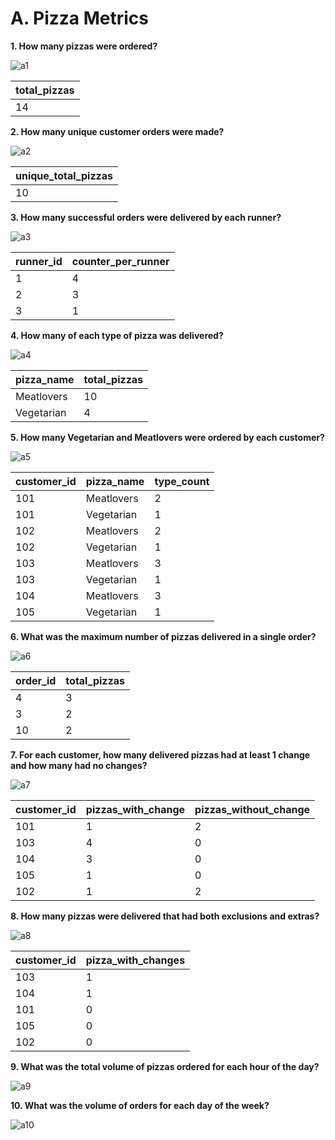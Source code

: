# A. Pizza Metrics
**1. How many pizzas were ordered?** 

![a1](https://github.com/Sebsram/Case-Study---Pizza-Runner/assets/130475600/c66b6186-83af-4a23-acde-3762b220d984)

| total_pizzas |
| ------------ |
| 14           |

**2. How many unique customer orders were made?**

![a2](https://github.com/Sebsram/Case-Study---Pizza-Runner/assets/130475600/7d74b868-0cfd-4d17-93d9-6ceb1428ae4f)

| unique_total_pizzas |
| ------------------- |
| 10                  |

**3. How many successful orders were delivered by each runner?**

![a3](https://github.com/Sebsram/Case-Study---Pizza-Runner/assets/130475600/b1741437-03d3-4192-9ece-cec6d16fd027)

| runner_id | counter_per_runner |
| --------- | ------------------ |
| 1         | 4                  |
| 2         | 3                  |
| 3         | 1                  |

**4. How many of each type of pizza was delivered?**

![a4](https://github.com/Sebsram/Case-Study---Pizza-Runner/assets/130475600/e49d687b-4aea-45a7-8ae6-8bbeba6d2c88)

| pizza_name | total_pizzas |
| ---------- | ------------ |
| Meatlovers | 10           |
| Vegetarian | 4            |

**5. How many Vegetarian and Meatlovers were ordered by each customer?**

![a5](https://github.com/Sebsram/Case-Study---Pizza-Runner/assets/130475600/9d6e72f7-a1ac-4294-921f-bac83574b122)

| customer_id | pizza_name | type_count |
| ----------- | ---------- | ---------- |
| 101         | Meatlovers | 2          |
| 101         | Vegetarian | 1          |
| 102         | Meatlovers | 2          |
| 102         | Vegetarian | 1          |
| 103         | Meatlovers | 3          |
| 103         | Vegetarian | 1          |
| 104         | Meatlovers | 3          |
| 105         | Vegetarian | 1          |

**6. What was the maximum number of pizzas delivered in a single order?**

![a6](https://github.com/Sebsram/Case-Study---Pizza-Runner/assets/130475600/bacc00cc-8bd6-4a97-a979-5d15d997a329)

| order_id | total_pizzas |
| -------- | ------------ |
| 4        | 3            |
| 3        | 2            |
| 10       | 2            |

**7. For each customer, how many delivered pizzas had at least 1 change and how many had no changes?**

![a7](https://github.com/Sebsram/Case-Study---Pizza-Runner/assets/130475600/546ea4f6-291b-40e3-ad86-c11b73f56d39)

| customer_id | pizzas_with_change | pizzas_without_change |
| ----------- | ------------------ | --------------------- |
| 101         | 1                  | 2                     |
| 103         | 4                  | 0                     |
| 104         | 3                  | 0                     |
| 105         | 1                  | 0                     |
| 102         | 1                  | 2                     |

**8. How many pizzas were delivered that had both exclusions and extras?**

![a8](https://github.com/Sebsram/Case-Study---Pizza-Runner/assets/130475600/3d5d440b-5f0b-4d1f-8fd0-25f44ff556e7)

| customer_id | pizza_with_changes |
| ----------- | ------------------ |
| 103         | 1                  |
| 104         | 1                  |
| 101         | 0                  |
| 105         | 0                  |
| 102         | 0                  |

**9. What was the total volume of pizzas ordered for each hour of the day?**

![a9](https://github.com/Sebsram/Case-Study---Pizza-Runner/assets/130475600/4e22ea89-3e2c-403a-a0ba-30120807eb69)

**10. What was the volume of orders for each day of the week?**

![a10](https://github.com/Sebsram/Case-Study---Pizza-Runner/assets/130475600/ab9ded16-7ce7-4119-9a0d-fcedf3159b32)

